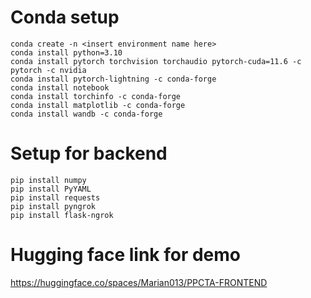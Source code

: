 # Conda setup

```
conda create -n <insert environment name here>
conda install python=3.10
conda install pytorch torchvision torchaudio pytorch-cuda=11.6 -c pytorch -c nvidia
conda install pytorch-lightning -c conda-forge 
conda install notebook
conda install torchinfo -c conda-forge 
conda install matplotlib -c conda-forge 
conda install wandb -c conda-forge
```

# Setup for backend 

```
pip install numpy
pip install PyYAML
pip install requests
pip install pyngrok
pip install flask-ngrok

```

# Hugging face link for demo
https://huggingface.co/spaces/Marian013/PPCTA-FRONTEND
